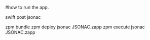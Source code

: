 #how to run the app.

swift post jsonac

zpm bundle
zpm deploy jsonac JSONAC.zapp
zpm execute jsonac JSONAC.zapp
